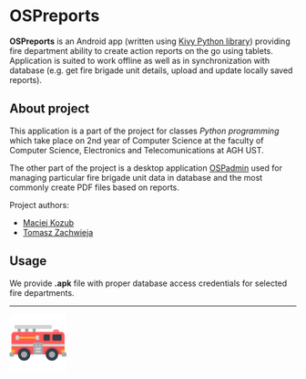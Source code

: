 # OSPreports

**OSPreports** is an Android app (written using [Kivy Python library](https://kivy.org/#home)) providing fire department ability to create action reports on the go using tablets. Application is suited to work offline as well as in synchronization with database (e.g. get fire brigade unit details, upload and update locally saved reports).

## About project

This application is a part of the project for classes *Python programming* which take place on 2nd year of Computer Science at the faculty of Computer Science, Electronics and Telecomunications at AGH UST.

The other part of the project is a desktop application [OSPadmin](https://github.com/macko99/OSPadmin) used for managing particular fire brigade unit data in database and the most commonly create PDF files based on reports.

Project authors:
- [Maciej Kozub](https://github.com/macko99)
- [Tomasz Zachwieja](https://github.com/tombush0)


## Usage

We provide **.apk** file with proper database access credentials for selected fire departments.

---
<img src="https://raw.githubusercontent.com/macko99/OSPapp/master/truck1.png" width="100">
